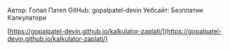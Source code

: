 

Автор: Гопал Пател
GitHub: gopalpatel-devin
Уебсайт: Безплатни Калкулатори

[https://gopalpatel-devin.github.io/kalkulator-zaplati/](https://gopalpatel-devin.github.io/kalkulator-zaplati/)
